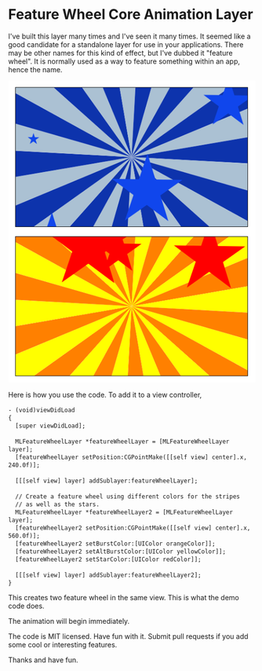 Feature Wheel Core Animation Layer
===================================

I've built this layer many times and I've seen it many times. It seemed like a good candidate for a standalone layer for use in your applications. There may be other names for this kind of effect, but I've dubbed it "feature wheel". It is normally used as a way to feature something within an app, hence the name.

![Feature wheel layer](featurewheel.png)

Here is how you use the code. To add it to a view controller,

```
- (void)viewDidLoad
{
  [super viewDidLoad];

  MLFeatureWheelLayer *featureWheelLayer = [MLFeatureWheelLayer layer];
  [featureWheelLayer setPosition:CGPointMake([[self view] center].x, 240.0f)];
  
  [[[self view] layer] addSublayer:featureWheelLayer];

  // Create a feature wheel using different colors for the stripes
  // as well as the stars.
  MLFeatureWheelLayer *featureWheelLayer2 = [MLFeatureWheelLayer layer];
  [featureWheelLayer2 setPosition:CGPointMake([[self view] center].x, 560.0f)];
  [featureWheelLayer2 setBurstColor:[UIColor orangeColor]];
  [featureWheelLayer2 setAltBurstColor:[UIColor yellowColor]];
  [featureWheelLayer2 setStarColor:[UIColor redColor]];
  
  [[[self view] layer] addSublayer:featureWheelLayer2];
}
```

This creates two feature wheel in the same view. This is what the demo code does.

The animation will begin immediately.

The code is MIT licensed. Have fun with it. Submit pull requests if you add some cool or interesting features.

Thanks and have fun.


